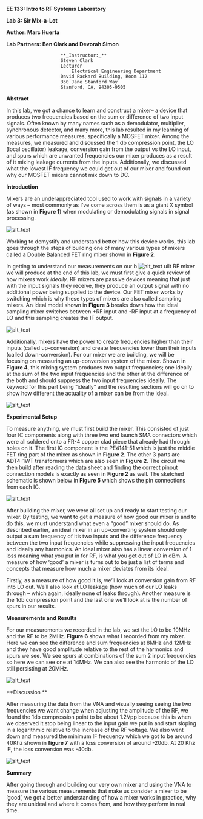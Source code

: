 **EE 133: Intro to RF Systems Laboratory**

**Lab 3: Sir Mix-a-Lot**

**Author: Marc Huerta**

**Lab Partners: Ben Clark and Devorah Simon**


                        **_Instructor:_**
                        Steven Clark
                        Lecturer
                            Electrical Engineering Department
                        David Packard Building, Room 112
                        350 Jane Stanford Way
                        Stanford, CA, 94305-9505


**Abstract**

In this lab, we got a chance to learn and construct a mixer– a device that produces two frequencies based on the sum or difference of two input signals. Often known by many names such as a demodulator, multiplier, synchronous detector, and many more, this lab resulted in my learning of various performance measures, specifically a MOSFET mixer. Among the measures, we measured and discussed the 1 db compression point, the LO (local oscillator) leakage, conversion gain from the output vs the LO input, and spurs which are unwanted frequencies our mixer produces as a result of it mixing leakage currents from the inputs. Additionally, we discussed what the lowest IF frequency we could get out of our mixer and found out why our MOSFET mixers cannot mix down to DC.

**Introduction**

Mixers are an underappreciated tool used to work with signals in a variety of ways – most commonly as I’ve come across them is as a giant X symbol (as shown in **Figure 1**) when modulating or demodulating signals in signal processing. 


![alt_text](images/image1.jpg "image_tooltip")


Working to demystify and understand better how this device works, this lab goes through the steps of building one of many various types of mixers called a Double Balanced FET ring mixer shown in **Figure 2**. 

In getting to understand our measurements on our b
![alt_text](images/image2.jpg "image_tooltip")
uilt RF mixer we will produce at the end of this lab, we must first give a quick review of how mixers work _ideally_. RF mixers are passive devices meaning that just with the input signals they receive, they produce an output signal with no additional power being supplied to the device. Our FET mixer works by switching which is why these types of mixers are also called sampling mixers. An ideal model shown in **Figure 3** breaks down how the ideal sampling mixer switches between +RF input and -RF input at a frequency of LO and this sampling creates the IF output. 


![alt_text](images/image3.jpg "image_tooltip")


Additionally, mixers have the power to create frequencies higher than their inputs (called up-conversion) and create frequencies lower than their inputs (called down-conversion). For our mixer we are building, we will be focusing on measuring an up-conversion system of the mixer. Shown in **Figure 4**, this mixing system produces two output frequencies; one ideally at the sum of the two input frequencies and the other at the difference of the both and should suppress the two input frequencies ideally. The keyword for this part being “ideally” and the resulting sections will go on to show how different the actuality of a mixer can be from the ideal.


![alt_text](images/image4.jpg "image_tooltip")


**Experimental Setup**

To measure anything, we must first build the mixer. This consisted of just four IC components along with three two end launch SMA connectors which were all soldered onto a FR-4 copper clad piece that already had through holes on it. The first IC component is the PE4141-51 which is just the middle FET ring part of the mixer as shown in **Figure 2**. The other 3 parts are ADT4-1WT transformers which are also seen in **Figure 2**. The circuit we then build after reading the data sheet and finding the correct pinout connection models is exactly as seen in **Figure 2** as well. The sketched schematic is shown below in **Figure 5** which shows the pin connections from each IC.


![alt_text](images/image5.jpg "image_tooltip")


After building the mixer, we were all set up and ready to start testing our mixer. By testing, we want to get a measure of how good our mixer is and to do this, we must understand what even a “good” mixer should do. As described earlier, an ideal mixer in an up-converting system should only output a sum frequency of it’s two inputs and the difference frequency between the two input frequencies while suppressing the input frequencies and ideally any harmonics. An ideal mixer also has a linear conversion of 1 loss meaning what you put in for RF, is what you get out of LO in dBm. A measure of how ‘good’ a mixer is turns out to be just a list of terms and concepts that measure how much a mixer deviates from its ideal.

Firstly, as a measure of how good it is, we’ll look at conversion gain from RF into LO out. We’ll also look at LO leakage (how much of our LO leaks through – which again, ideally none of leaks through). Another measure is the 1db compression point and the last one we’ll look at is the number of spurs in our results. 

**Measurements and Results**

For our measurements we recorded in the lab, we set the LO to be 10MHz and the RF to be 2MHz. **Figure 6** shows what I recorded from my mixer. Here we can see the difference and sum frequencies at 8MHz and 12MHz and they have good amplitude relative to the rest of the harmonics and spurs we see. We see spurs at combinations of the sum 2 input frequencies so here we can see one at 14MHz. We can also see the harmonic of the LO still persisting at 20MHz.


![alt_text](images/image6.jpg "image_tooltip")


**Discussion **

After measuring the data from the VNA and visually seeing seeing the two frequencies we want change when adjusting the amplitude of the RF, we found the 1db compression point to be about 1.2Vpp because this is when we observed it stop being linear to the input gain we put in and start sloping in a logarithmic relative to the increase of the RF voltage. We also went down and measured the minimum IF frequency which we got to be around 40Khz shown in **figure 7** with a loss conversion of around -20db. At 20 Khz IF, the loss conversion was -40db.


![alt_text](images/image7.jpg "image_tooltip")


**Summary**

After going through and building our very own mixer and using the VNA to measure the various measurements that make us consider a mixer to be ‘good’, we got a better understanding of how a mixer works in practice, why they are unideal and where it comes from, and how they perform in real time.
